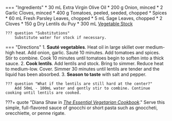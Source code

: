=== "Ingredients"
    * 30 mL Extra Virgin Olive Oil
    * 200 g Onion, minced
    * 2 Garlic Cloves, minced
    * 400 g Tomatoes, peeled, seeded, chopped
    * Spices
        * 60 mL Fresh Parsley Leaves, chopped
        * 5 mL Sage Leaves, chopped
        * 2 Cloves
    * 150 g Dry Lentils du Puy
    * 300 mL [Vegetable Stock](../soups/stocks/vegetable-stock.md)

    ??? question "Substitutions"
        Substitute water for stock if necessary.

=== "Directions"
    1. **Sauté vegetables**. Heat oil in large skillet over medium-high heat. Add onion, garlic. Sauté 10 minutes. Add tomatoes and spices. Stir to combine. Cook 10 minutes until tomatoes begin to soften into a thick sauce.
    2. **Cook lentils**. Add lentils and stock. Bring to simmer. Reduce heat to medium-low. Cover. Simmer 30 minutes until lentils are tender and the liquid has been absorbed.
    3. **Season to taste** with salt and pepper.

    ??? question "What if the lentils are still hard at the center?"
        Add 50mL - 100mL water and gently stir to combine. Continue cooking until lentils are cooked.

???+ quote "Diana Shaw in [*The Essential Vegetarian Cookbook*](https://smile.amazon.com/dp/051788268X)."
    Serve this simple, full-flavored sauce of gnocchi or short pasta such as gnoccheti, orecchiette, or penne rigate.

[^1]:
    Shaw, Diana. [*The Essential Vegetarian Cookbook.*](https://amazon.com/dp/051788268X) New York, NY: Clarkson Potter Publishers, 1997.

